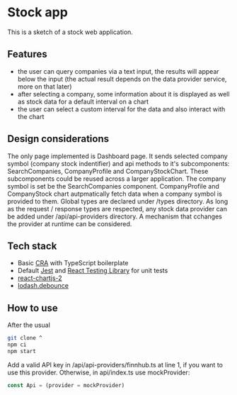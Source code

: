 # Stock app
This is a sketch of a stock web application.

## Features
- the user can query companies via a text input, the results will appear below the input (the actual result depends on the data provider service, more on that later)
- after selecting a company, some information about it is displayed as well as stock data for a default interval on a chart
- the user can select a custom interval for the data and also interact with the chart

## Design considerations
The only page implemented is Dashboard page. It sends selected company symbol (company stock indentifier) and api methods to it's subcomponents: SearchCompanies, CompanyProfile and CompanyStockChart. These subcomponents could be reused across a larger application.
The company symbol is set be the SearchCompanies component.
CompanyProfile and CompanyStock chart autpmatically fetch data when a company symbol is provided to them.
Global types are declared under /types directory. As long as the request / response types are respected, any stock data provider can be added under /api/api-providers directory. A mechanism that cchanges the provider at runtime can be considered.

## Tech stack
- Basic [CRA](https://create-react-app.dev/) with TypeScript boilerplate
- Default [Jest](https://jestjs.io/) and [React Testing Library](https://testing-library.com/docs/react-testing-library/intro/) for unit tests
- [react-chartjs-2](https://www.npmjs.com/package/react-chartjs-2) 
- [lodash.debounce](https://lodash.com/docs/4.17.15#debounce)

## How to use
After the usual
```sh
git clone ^
npm ci
npm start
```
Add a valid API key in /api/api-providers/finnhub.ts at line 1, if you want to use this provider. Otherwise, in api/index.ts use mockProvider:

```ts
const Api = (provider = mockProvider)
```